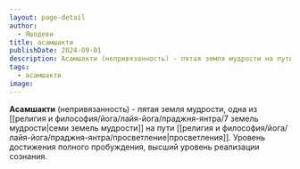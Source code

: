```yaml
---
layout: page-detail
author:
  - Яшодеви
title: асамшакти
publishDate: 2024-09-01
description: Асамшакти (непривязанность) - пятая земля мудрости на пути просветления. Уровень достижения полного пробуждения, высший уровень реализации сознания.
tags:
  - асамшакти
image:
---
```

**Асамшакти** (непривязанность) - пятая земля мудрости, одна из [[религия и философия/йога/лайя-йога/праджня-янтра/7 земель мудрости|семи земель мудрости]] на пути [[религия и философия/йога/лайя-йога/праджня-янтра/просветление|просветления]]. Уровень достижения полного пробуждения, высший уровень реализации сознания.

